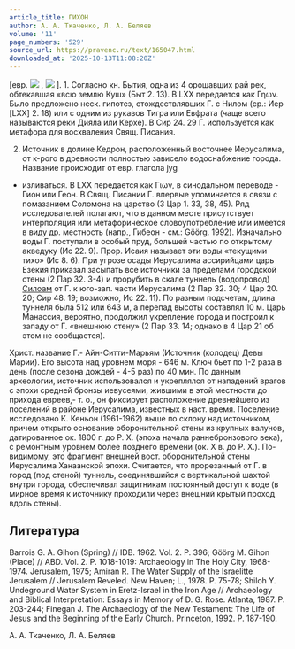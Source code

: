 ```yaml
---
article_title: ГИХОН
author: А. А. Ткаченко, Л. А. Беляев
volume: '11'
page_numbers: '529'
source_url: https://pravenc.ru/text/165047.html
downloaded_at: '2025-10-13T11:08:20Z'
---
```


[евр. ![](https://pravenc.ru/char/2712331/x40wjyg/image.png) , ![](https://pravenc.ru/char/26062/gxc8hHVn/image.png) ]. 1. Согласно кн. Бытия, одна из 4 орошавших рай рек, обтекавшая «всю землю Куш» (Быт 2. 13). В LXX передается как Γηων. Было предложено неск. гипотез, отождествлявших Г. с Нилом (ср.: Иер [LXX] 2. 18) или с одним из рукавов Тигра или Евфрата (чаще всего называются реки Дияла или Керхе). В Сир 24. 29 Г. используется как метафора для восхваления Свящ. Писания.

2. Источник в долине Кедрон, расположенный восточнее Иерусалима, от к-рого в древности полностью зависело водоснабжение города. Название происходит от евр. глагола jyg
- изливаться. В LXX передается как Γιων, в синодальном переводе - Гион или Геон. В Свящ. Писании Г. впервые упоминается в связи с помазанием Соломона на царство (3 Цар 1. 33, 38, 45). Ряд исследователей полагают, что в данном месте присутствует интерполяция или метафорическое словоупотребление или имеется в виду др. местность (напр., Гибеон - см.: Göörg. 1992). Изначально воды Г. поступали в особый пруд, большей частью по открытому акведуку (Ис 22. 9). Прор. Исаия называет эти воды «текущими тихо» (Ис 8. 6). При угрозе осады Иерусалима ассирийцами царь Езекия приказал засыпать все источники за пределами городской стены (2 Пар 32. 3-4) и прорубить в скале туннель (водопровод) [Силоам](https://pravenc.ru/text/Силоам.html) от Г. к юго-зап. части Иерусалима (2 Пар 32. 30; 4 Цар 20. 20; Сир 48. 19; возможно, Ис 22. 11). По разным подсчетам, длина туннеля была 512 или 643 м, а перепад высоты составлял 10 м. Царь Манассия, вероятно, продолжил укрепление города и построил к западу от Г. «внешнюю стену» (2 Пар 33. 14; однако в 4 Цар 21 об этом не сообщается).

Христ. название Г.- Айн-Ситти-Марьям (Источник (колодец) Девы Марии). Его высота над уровнем моря - 646 м. Ключ бьет по 1-2 раза в день (после сезона дождей - 4-5 раз) по 40 мин. По данным археологии, источник использовался и укреплялся от нападений врагов с эпохи средней бронзы иевусеями, жившими в этой местности до прихода евреев,- т. о., он фиксирует расположение древнейшего из поселений в районе Иерусалима, известных в наст. время. Поселение исследовано К. Кеньон (1961-1962) выше по склону над источником, причем открыто основание оборонительной стены из крупных валунов, датированное ок. 1800 г. до Р. Х. (эпоха начала раннебронзового века), с ремонтным уровнем более позднего времени (ок. Х в. до Р. Х.). По-видимому, это фрагмент внешней вост. оборонительной стены Иерусалима Ханаанской эпохи. Считается, что прорезанный от Г. в город (под стеной) туннель, соединявшийся с вертикальной шахтой внутри города, обеспечивал защитникам постоянный доступ к воде (в мирное время к источнику проходили через внешний крытый проход вдоль стены).

## Литература

Barrois G. A. Gihon (Spring) // IDB. 1962. Vol. 2. P. 396; Göörg M. Gihon (Place) // ABD. Vol. 2. P. 1018-1019: Archaeology in The Holy City, 1968-1974. Jerusalem, 1975; Amiran R. The Water Supply of the Israelitte Jerusalem // Jerusalem Reveled. New Haven; L., 1978. P. 75-78; 
Shiloh Y. Undeground Water System in Eretz-Israel in the Iron Age // Archaeology and Biblical Interpretation: Essays in Memory of D. G. Rose. Atlanta, 1987. P. 203-244; Finegan J. The Archaeology of the New Testament: The Life of Jesus and the Beginning of the Early Church. Princeton, 1992. P. 187-190.

А. А. Ткаченко, Л. А. Беляев
